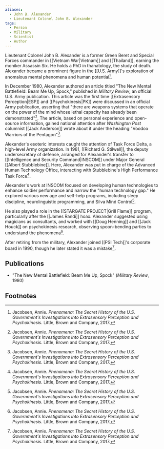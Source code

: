 ```yaml
---
aliases:
  - John B. Alexander
  - Lieutenant Colonel John B. Alexander
tags:
  - Person
  - Military
  - Scientist
  - Author
---
```

Lieutenant Colonel John B. Alexander is a former Green Beret and Special Forces commander in [[Vietnam War|Vietnam]] and [[Thailand]], earning the moniker Assassin Six. He holds a PhD in thanatology, the study of death. Alexander became a prominent figure in the [[U.S. Army]]'s exploration of anomalous mental phenomena and human potential[^1].

In December 1980, Alexander authored an article titled "The New Mental Battlefield: Beam Me Up, Spock," published in *Military Review*, an official U.S. Army publication. This article was the first time [[Extrasensory Perception|ESP]] and [[Psychokinesis|PK]] were discussed in an official Army publication, asserting that "there are weapons systems that operate on the power of the mind whose lethal capacity has already been demonstrated"[^1]. The article, based on personal experience and open-source information, gained national attention after *Washington Post* columnist [[Jack Anderson]] wrote about it under the heading "Voodoo Warriors of the Pentagon"[^1].

Alexander's esoteric interests caught the attention of Task Force Delta, a high-level Army organization. In 1981, [[Richard G. Stilwell]], the deputy undersecretary of defense, arranged for Alexander's transfer to [[Intelligence and Security Command|INSCOM]] under Major General [[Albert Stubblebine]]. Here, Alexander was put in charge of the Advanced Human Technology Office, interacting with Stubblebine's High Performance Task Force[^1].

Alexander's work at INSCOM focused on developing human technologies to enhance soldier performance and narrow the "human technology gap." He explored various new age and self-help programs, including sleep discipline, neurolinguistic programming, and Silva Mind Control[^1].

He also played a role in the [[STARGATE PROJECT|Grill Flame]] program, particularly after the [[James Randi]] hoax. Alexander suggested using magicians as consultants, and worked with [[Doug Henning]] and [[Jack Houck]] on psychokinesis research, observing spoon-bending parties to understand the phenomena[^1].

After retiring from the military, Alexander joined [[PSI Tech]]'s corporate board in 1990, though he later stated it was a mistake[^1].

## Publications
*   "The New Mental Battlefield: Beam Me Up, Spock" (*Military Review*, 1980)

## Footnotes
[^1]: Jacobsen, Annie. *Phenomena: The Secret History of the U.S. Government's Investigations into Extrasensory Perception and Psychokinesis*. Little, Brown and Company, 2017.
